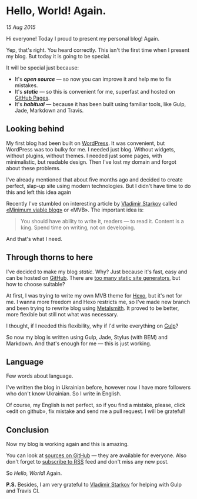 # Hello, World! Again.

_15 Aug 2015_

Hi everyone! Today I proud to present my personal blog! Again.

Yep, that's right. You heard correctly. This isn't the first time when I present my blog. But today it is going to be special.

<!-- more -->

It will be special just because:

* It's **_open source_** — so now you can improve it and help me to fix mistakes.
* It's **_static_** — so this is convenient for me, superfast and hosted on [GitHub Pages][gh-pages].
* It's **_habitual_** — because it has been built using familiar tools, like Gulp, Jade, Markdown and Travis.

## Looking behind

My first blog had been built on [WordPress][wordpress]. It was convenient, but WordPress was too bulky for me. I needed just blog. Without widgets, without plugins, without themes. I needed just some pages, with minimalistic, but readable design. Then I've lost my domain and forgot about these problems.

I've already mentioned that about five months ago and decided to create perfect, slap-up site using modern technologies. But I didn't have time to do this and left this idea again

Recently I've stumbled on interesting article by [Vladimir Starkov][starkov] called [«Minimum viable blog»][mvb] or «MVB». The important idea is:

> You should have ability to write it, readers — to read it. Content is a king. Spend time on writing, not on developing.

And that's what I need.

## Through thorns to here

I've decided to make my blog _static_. Why? Just because it's fast, easy and can be hosted on [GitHub][gh-pages]. There are [too many static site generators][staticgen], but how to choose suitable?

At first, I was trying to write my own MVB theme for [Hexo][hexo], but it's not for me. I wanna more freedom and Hexo restricts me, so I've made new branch and been trying to rewrite blog using [Metalsmith][metalsmith]. It proved to be better, more flexible but still not what was necessary.

I thought, if I needed this flexibility, why if I'd write everything on [Gulp][gulp]?

So now my blog is written using Gulp, Jade, Stylus (with BEM) and Markdown. And that's enough for me — this is just working.

## Language

Few words about language.

I've written the blog in Ukrainian before, however now I have more followers who don't know Ukrainian. So I write in English.

Of course, my English is not perfect, so if you find a mistake, please, click «edit on github», fix mistake and send me a pull request. I will be grateful!

## Conclusion

Now my blog is working again and this is amazing.

You can look at [sources on GitHub][repo] — they are available for everyone. Also don't forget to [subscribe to RSS][feed] feed and don't miss any new post.

So _Hello, World_! Again.

**P.S.** Besides, I am very grateful to [Vladimir Starkov][starkov] for helping with Gulp and Travis CI.

[gh-pages]: https://pages.github.com/
[wordpress]: https://wordpress.org/
[starkov]: https://iamstarkov.com/
[mvb]: https://iamstarkov.com/mvb/
[staticgen]: https://www.staticgen.com/
[hexo]: https://hexo.io/
[metalsmith]: http://www.metalsmith.io/
[gulp]: http://gulpjs.com/
[repo]: https://github.com/denysdovhan/denysdovhan.github.io
[feed]: /rss.xml
